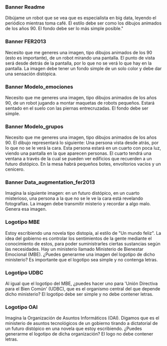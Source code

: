### Banner Readme
Dibújame un robot que se vea que es especialista en big data, leyendo el periódico mientras toma café. El estilo debe ser como los dibujos animados de los años 90. El fondo debe ser lo más simple posible."

### Banner FER2013
Necesito que me generes una imagen, tipo dibujos animados de los 90 (esto es importante), de un robot mirando una pantalla. El punto de vista será desde detrás de la pantalla, por lo que no se verá lo que hay en la pantalla. La imagen debe tener un fondo simple de un solo color y debe dar una sensación distópica.

### Banner Modelo_emociones
Necesito que me generes una imagen, tipo dibujos animados de los años 90, de un robot jugando a montar maquetas de robots pequeños. Estará sentado en el suelo con las piernas entrecruzadas. El fondo debe ser simple. 

### Banner Modelo_grupos
Necesito que me generes una imagen, tipo dibujos animados de los años 90. El dibujo representará lo siguiente:
Una persona vista desde atrás, por lo que no se le verá la cara. Esta persona estará en un cuarto con poca luz, viendo una pantalla en la que aparecen personas. El cuarto tendrá una ventana a través de la cual se pueden ver edificios que recuerden a un futuro distópico. En la mesa habrá pequeños botes, envoltorios vacíos y un cenicero. 

### Banner Data_augmentation_fer2013
Imagina la siguiente imagen: en un futuro distópico, en un cuarto misterioso, una persona a la que no se le ve la cara está revelando fotografías. La imagen debe transmitir misterio y recordar a algo malo. Genera esa imagen.

### Logotipo MBE
Estoy escribiendo una novela tipo distopía, al estilo de "Un mundo feliz". La idea del gobierno es controlar los sentimientos de la gente mediante el conocimiento de estos, para poder suministrarles ciertas sustancias según las necesidades. Hay un ministerio llamado Ministerio de Bienestar Emocional (MBE). ¿Puedes generarme una imagen del logotipo de dicho ministerio? Es importante que el logotipo sea simple y no contenga letras.

### Logotipo UDBC
Al igual que el logotipo del MBE, ¿puedes hacer uno para 'Unión Directiva para el Bien Común' (UDBC), que es el organismo central del que depende dicho ministerio? El logotipo debe ser simple y no debe contener letras.

### Logotipo OAI
Imagina la Organización de Asuntos Informáticos (OAI). Digamos que es el ministerio de asuntos tecnológicos de un gobierno tirando a dictatorial de un futuro distópico en una novela que estoy escribiendo. ¿Puedes generarme el logotipo de dicha organización? El logo no debe contener letras.
